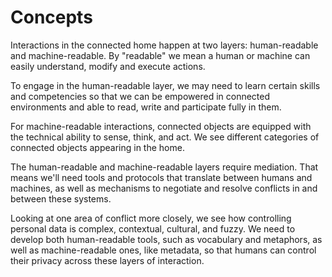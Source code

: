 # Concepts

Interactions in the connected home happen at two layers: human-readable and machine-readable. By "readable" we mean a human or machine can easily understand, modify and execute actions.

To engage in the human-readable layer, we may need to learn certain skills and competencies so that we can be empowered in connected environments and able to read, write and participate fully in them.

For machine-readable interactions, connected objects are equipped with the technical ability to sense, think, and act. We see different categories of connected objects appearing in the home. 

The human-readable and machine-readable layers require mediation. That means we'll need tools and protocols that translate between humans and machines, as well as mechanisms to negotiate and resolve conflicts in and between these systems.

Looking at one area of conflict more closely, we see how controlling personal data is complex, contextual, cultural, and fuzzy. We need to develop both human-readable tools, such as vocabulary and metaphors, as well as machine-readable ones, like metadata, so that humans can control their privacy across these layers of interaction. 
